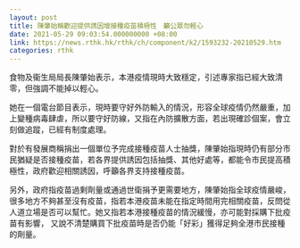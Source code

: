 ```yaml
---
layout: post
title: 陳肇始稱歡迎提供誘因增接種疫苗積極性　籲公眾勿輕心
date: 2021-05-29 09:03:54.000000000 +08:00
link: https://news.rthk.hk/rthk/ch/component/k2/1593232-20210529.htm
categories: rthk
---
```


食物及衞生局局長陳肇始表示，本港疫情現時大致穩定，引述專家指已經大致清零，但強調不能掉以輕心。

她在一個電台節目表示，現時要守好外防輸入的情況，形容全球疫情仍然嚴重，加上變種病毒肆虐，所以要守好防線，又指在內防擴散方面，若出現確診個案，會立刻做追蹤，已經有制度處理。

對於有發展商稱捐出一個單位予完成接種疫苗人士抽獎，陳肇始指現時仍有部分市民猶疑是否接種疫苗，若各界提供誘因包括抽獎、其他好處等，都能令市民提高積極性，政府歡迎相關誘因，呼籲各界支持接種疫苗。

另外，政府指疫苗過剩劑量或通過世衛捐予更需要地方，陳肇始指全球疫情嚴峻，很多地方不夠甚至沒有疫苗，指若本港疫苗未能在指定時間用完相關疫苗，反問從人道立場是否可以幫忙。她又指若本港接種疫苗的情況緩慢，亦可能對採購下批疫苗有影響， 又說不清楚購買下批疫苗時是否仍能「好彩」獲得足夠全港市民接種的劑量。
